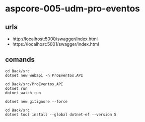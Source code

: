 # aspcore-005-udm-pro-eventos

## urls

- http://localhost:5000/swagger/index.html
- https://localhost:5001/swagger/index.html

## comands

```
cd Back/src
dotnet new webapi -n ProEventos.API
```

```
cd Back/src/ProEventos.API
dotnet run
dotnet watch run
```

```
dotnet new gitignore --force
```

```
cd Back/src
dotnet tool install --global dotnet-ef --version 5
```
